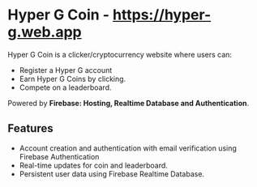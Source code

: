 
# Hyper G Coin - https://hyper-g.web.app

Hyper G Coin is a clicker/cryptocurrency website where users can:

- Register a Hyper G account
- Earn Hyper G Coins by clicking.
- Compete on a leaderboard.

Powered by **Firebase: Hosting, Realtime Database and Authentication**.

## Features

- Account creation and authentication with email verification using Firebase Authentication
- Real-time updates for coin and leaderboard.
- Persistent user data using Firebase Realtime Database.
